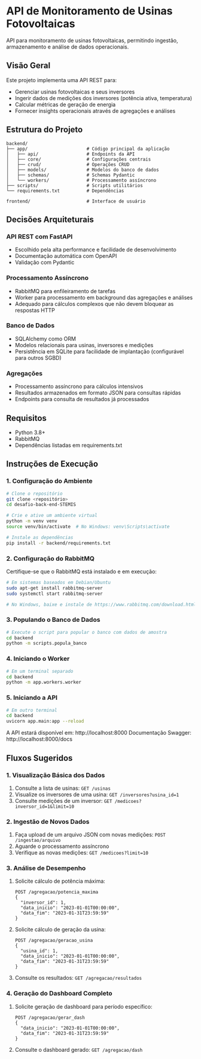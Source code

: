 # API de Monitoramento de Usinas Fotovoltaicas

API para monitoramento de usinas fotovoltaicas, permitindo ingestão, armazenamento e análise de dados operacionais.

## Visão Geral

Este projeto implementa uma API REST para:
- Gerenciar usinas fotovoltaicas e seus inversores
- Ingerir dados de medições dos inversores (potência ativa, temperatura)
- Calcular métricas de geração de energia
- Fornecer insights operacionais através de agregações e análises

## Estrutura do Projeto

```
backend/
├── app/                      # Código principal da aplicação
│   ├── api/                  # Endpoints da API
│   ├── core/                 # Configurações centrais
│   ├── crud/                 # Operações CRUD
│   ├── models/               # Modelos do banco de dados
│   ├── schemas/              # Schemas Pydantic
│   └── workers/              # Processamento assíncrono
├── scripts/                  # Scripts utilitários
└── requirements.txt          # Dependências

frontend/                     # Interface de usuário
```

## Decisões Arquiteturais

### API REST com FastAPI
- Escolhido pela alta performance e facilidade de desenvolvimento
- Documentação automática com OpenAPI
- Validação com Pydantic

### Processamento Assíncrono
- RabbitMQ para enfileiramento de tarefas
- Worker para processamento em background das agregações e análises
- Adequado para cálculos complexos que não devem bloquear as respostas HTTP

### Banco de Dados
- SQLAlchemy como ORM
- Modelos relacionais para usinas, inversores e medições
- Persistência em SQLite para facilidade de implantação (configurável para outros SGBD)

### Agregações
- Processamento assíncrono para cálculos intensivos
- Resultados armazenados em formato JSON para consultas rápidas
- Endpoints para consulta de resultados já processados

## Requisitos

- Python 3.8+
- RabbitMQ
- Dependências listadas em requirements.txt

## Instruções de Execução

### 1. Configuração do Ambiente

```bash
# Clone o repositório
git clone <repositório>
cd desafio-back-end-STEMIS

# Crie e ative um ambiente virtual
python -m venv venv
source venv/bin/activate  # No Windows: venv\Scripts\activate

# Instale as dependências
pip install -r backend/requirements.txt
```

### 2. Configuração do RabbitMQ

Certifique-se que o RabbitMQ está instalado e em execução:

```bash
# Em sistemas baseados em Debian/Ubuntu
sudo apt-get install rabbitmq-server
sudo systemctl start rabbitmq-server

# No Windows, baixe e instale de https://www.rabbitmq.com/download.html
```

### 3. Populando o Banco de Dados

```bash
# Execute o script para popular o banco com dados de amostra
cd backend
python -m scripts.popula_banco
```

### 4. Iniciando o Worker

```bash
# Em um terminal separado
cd backend
python -m app.workers.worker
```

### 5. Iniciando a API

```bash
# Em outro terminal
cd backend
uvicorn app.main:app --reload
```

A API estará disponível em: http://localhost:8000
Documentação Swagger: http://localhost:8000/docs

## Fluxos Sugeridos

### 1. Visualização Básica dos Dados

1. Consulte a lista de usinas: `GET /usinas`
2. Visualize os inversores de uma usina: `GET /inversores?usina_id=1`
3. Consulte medições de um inversor: `GET /medicoes?inversor_id=1&limit=10`

### 2. Ingestão de Novos Dados

1. Faça upload de um arquivo JSON com novas medições: `POST /ingestao/arquivo`
2. Aguarde o processamento assíncrono
3. Verifique as novas medições: `GET /medicoes?limit=10`

### 3. Análise de Desempenho

1. Solicite cálculo de potência máxima: 
   ```
   POST /agregacao/potencia_maxima
   {
     "inversor_id": 1,
     "data_inicio": "2023-01-01T00:00:00",
     "data_fim": "2023-01-31T23:59:59"
   }
   ```
2. Solicite cálculo de geração da usina:
   ```
   POST /agregacao/geracao_usina
   {
     "usina_id": 1,
     "data_inicio": "2023-01-01T00:00:00",
     "data_fim": "2023-01-31T23:59:59"
   }
   ```
3. Consulte os resultados: `GET /agregacao/resultados`

### 4. Geração do Dashboard Completo

1. Solicite geração de dashboard para período específico:
   ```
   POST /agregacao/gerar_dash
   {
     "data_inicio": "2023-01-01T00:00:00",
     "data_fim": "2023-01-31T23:59:59"
   }
   ```
2. Consulte o dashboard gerado: `GET /agregacao/dash`
